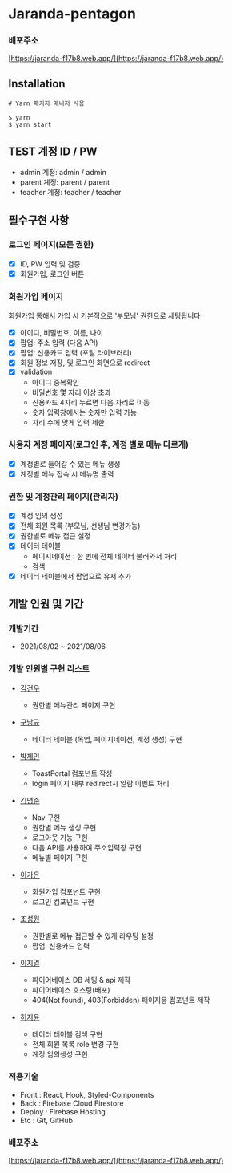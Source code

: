 # Jaranda-pentagon

### 배포주소
[https://jaranda-f17b8.web.app/](https://jaranda-f17b8.web.app/)

## Installation

```
# Yarn 패키지 매니저 사용

$ yarn
$ yarn start
```

## TEST 계정 ID / PW
- admin 계정: admin / admin
- parent 계정: parent / parent
- teacher 계정: teacher / teacher

## 필수구현 사항

### 로그인 페이지(모든 권한)

- [x] ID, PW 입력 및 검증
- [x] 회원가입, 로그인 버튼

### 회원가입 페이지

회원가입 통해서 가입 시 기본적으로 '부모님' 권한으로 세팅됩니다

- [x] 아이디, 비밀번호, 이름, 나이
- [x] 팝업: 주소 입력 (다음 API)
- [x] 팝업: 신용카드 입력 (포털 라이브러리)
- [x] 회원 정보 저장, 및 로그인 화면으로 redirect
- [x] validation
  - 아이디 중복확인
  - 비밀번호 몇 자리 이상 초과
  - 신용카드 4자리 누르면 다음 자리로 이동
  - 숫자 입력창에서는 숫자만 입력 가능
  - 자리 수에 맞게 입력 제한

### 사용자 계정 페이지(로그인 후, 계정 별로 메뉴 다르게)

- [x] 계정별로 들어갈 수 있는 메뉴 생성
- [x] 계정별 메뉴 접속 시 메뉴명 출력

### 권한 및 계정관리 페이지(관리자)

- [x] 계정 임의 생성
- [x] 전체 회원 목록 (부모님, 선생님 변경가능)
- [x] 권한별로 메뉴 접근 설정
- [x] 데이터 테이블
  - 페이지네이션 : 한 번에 전체 데이터 불러와서 처리
  - 검색
- [x] 데이터 테이블에서 팝업으로 유저 추가

## 개발 인원 및 기간

### 개발기간

- 2021/08/02 ~ 2021/08/06

### 개발 인원별 구현 리스트

- [김건우](https://github.com/kim-gunwoo)

  - 권한별 메뉴관리 페이지 구현

- [구남규](https://github.com/nain93)

  - 데이터 테이블 (목업, 페이지네이션, 계정 생성) 구현

- [박제인](https://github.com/pjainxido)
  - ToastPortal 컴포넌트 작성
  - login 페이지 내부 redirect시 알람 이벤트 처리

- [김명준](https://github.com/JOHNKIM-KK)

  - Nav 구현
  - 권한별 메뉴 생성 구현
  - 로그아웃 기능 구현
  - 다음 API를 사용하여 주소입력창 구현
  - 메뉴별 페이지 구현

- [이가은](https://github.com/salybu)
  - 회원가입 컴포넌트 구현
  - 로그인 컴포넌트 구현

- [조성원](https://github.com/JSWww)
  - 권한별로 메뉴 접근할 수 있게 라우팅 설정
  - 팝업: 신용카드 입력

- [이지열](https://github.com/highspirit7)
  - 파이어베이스 DB 세팅 & api 제작
  - 파이어베이스 호스팅(배포)
  - 404(Not found), 403(Forbidden) 페이지용 컴포넌트 제작

- [허지윤](https://github.com/jiyoon1156)
  - 데이터 테이블 검색 구현
  - 전체 회원 목록 role 변경 구현
  - 계정 임의생성 구현

### 적용기술

- Front : React, Hook, Styled-Components
- Back : Firebase Cloud Firestore
- Deploy : Firebase Hosting
- Etc : Git, GitHub

### 배포주소

[https://jaranda-f17b8.web.app/](https://jaranda-f17b8.web.app/)
